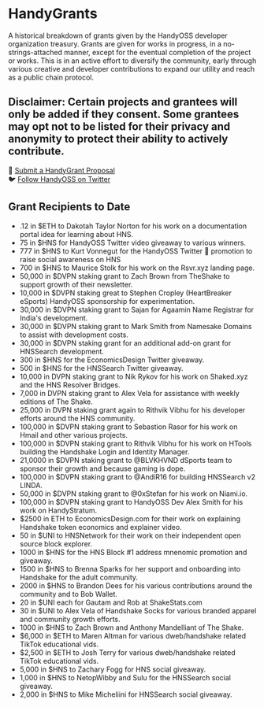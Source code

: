 # HandyGrants
A historical breakdown of grants given by the HandyOSS developer organization treasury. Grants are given for works in progress, in a no-strings-attached manner, except for the eventual completion of the project or works. This is in an active effort to diversify the community, early through various creative and developer contributions to expand our utility and reach as a public chain protocol.

## Disclaimer: Certain projects and grantees will only be added if they consent. Some grantees may opt not to be listed for their privacy and anonymity to protect their ability to actively contribute.

🤝 [Submit a HandyGrant Proposal](https://github.com/HandyOSS/HandyGrants/discussions/1) <br>
🐦 [Follow HandyOSS on Twitter](https://twitter.com/HNSOSS)

## Grant Recipients to Date

* .12 in $ETH to Dakotah Taylor Norton for his work on a documentation portal idea for learning about HNS.
* 75 in $HNS for HandyOSS Twitter video giveaway to various winners.
* 777 in $HNS to Kurt Vonnegut for the HandyOSS Twitter 🤝 promotion to raise social awareness on HNS 
* 700 in $HNS to Maurice Stolk for his work on the Rsvr.xyz landing page. 
* 50,000 in $DVPN staking grant to Zach Brown from TheShake to support growth of their newsletter.
* 10,000 in $DVPN staking great to Stephen Cropley (HeartBreaker eSports) HandyOSS sponsorship for experimentation.
* 30,000 in $DVPN staking grant to Sajan for Agaamin Name Registrar for India's development.
* 30,000 in $DVPN staking grant to Mark Smith from Namesake Domains to assist with development costs.
* 30,000 in $DVPN staking grant for an additional add-on grant for HNSSearch development.
* 300 in $HNS for the EconomicsDesign Twitter giveaway.
* 500 in $HNS for the HNSSearch Twitter giveaway.
* 10,000 in DVPN staking grant to Nik Rykov for his work on Shaked.xyz and the HNS Resolver Bridges.
* 7,000 in DVPN staking grant to Alex Vela for assistance with weekly editions of The Shake.
* 25,000 in DVPN staking grant again to Rithvik Vibhu for his developer efforts around the HNS community.
* 100,000 in $DVPN staking grant to Sebastion Rasor for his work on Hmail and other various projects.
* 100,000 in $DVPN staking grant to Rithvik Vibhu for his work on HTools building the Handshake Login and Identity Manager.
* 21,0000 in $DVPN staking grant to @BLVKHVND dSports team to sponsor their growth and because gaming is dope.
* 100,000 in $DVPN staking grant to @AndiR16 for building HNSSearch v2 LINDA.
* 50,000 in $DVPN staking grant to @0xStefan for his work on Niami.io.
* 100,000 in $DVPN staking grant to HandyOSS Dev Alex Smith for his work on HandyStratum.
* $2500 in ETH to EconomicsDesign.com for their work on explaining Handshake token economics and explainer video.
* 50 in $UNI to HNSNetwork for their work on their independent open source block explorer.
* 1000 in $HNS for the HNS Block #1 address mnenomic promotion and giveaway.
* 1500 in $HNS to Brenna Sparks for her support and onboarding into Handshake for the adult community.
* 2000 in $HNS to Brandon Dees for his various contributions around the community and to Bob Wallet.
* 20 in $UNI each for Gautam and Rob at ShakeStats.com
* 30 in $UNI to Alex Vela of Handshake Socks for various branded apparel and community growth efforts.
* 1000 in $HNS to Zach Brown and Anthony Mandelliant of The Shake.
* $6,000 in $ETH to Maren Altman for various dweb/handshake related TikTok educational vids.
* $2,500 in $ETH to Josh Terry for various dweb/handshake related TikTok educational vids.
* 5,000 in $HNS to Zachary Fogg for HNS social giveaway.
* 1,000 in $HNS to NetopWibby and Sulu for the HNSSearch social giveaway.
* 2,000 in $HNS to Mike Micheliini for HNSSearch social giveaway.


